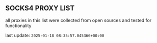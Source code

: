 ## SOCKS4 PROXY LIST

all proxies in this list were collected from open sources and tested for functionality

last update: `2025-01-18 08:35:57.045366+00:00`